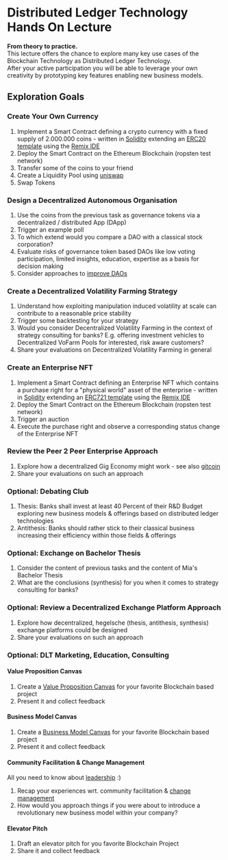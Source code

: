 # Distributed Ledger Technology Hands On Lecture
**From theory to practice.**  
This lecture offers the chance to explore many key use cases of the Blockchain Technology as Distributed Ledger Technology.  
After your active participation you will be able to leverage your own creativity by prototyping key features enabling new business models.  

## Exploration Goals
### Create Your Own Currency
1. Implement a Smart Contract defining a crypto currency with a fixed supply of 2.000.000 coins - written in [Solidity](https://soliditylang.org/) extending an [ERC20 template](https://wizard.openzeppelin.com/) using the [Remix IDE](https://remix.ethereum.org/)  
2. Deploy the Smart Contract on the Ethereum Blockchain (ropsten test network)  
3. Transfer some of the coins to your friend  
4. Create a Liquidity Pool using [uniswap](https://uniswap.org/)  
5. Swap Tokens  

### Design a Decentralized Autonomous Organisation
1. Use the coins from the previous task as governance tokens via a decentralized / distributed App (DApp)     
2. Trigger an example poll  
3. To which extend would you compare a DAO with a classical stock corporation?   
4. Evaluate risks of governance token based DAOs like low voting participation, limited insights, education, expertise as a basis for decision making  
5. Consider approaches to [improve DAOs](https://www.youtube.com/watch?v=wsoV1WpUYqc)   

### Create a Decentralized Volatility Farming Strategy
1. Understand how exploiting manipulation induced volatility at scale can contribute to a reasonable price stability  
2. Trigger some backtesting for your strategy    
3. Would you consider Decentralized Volatility Farming in the context of strategy consulting for banks? E.g. offering investment vehicles to Decentralized VoFarm Pools for interested, risk aware customers?   
4. Share your evaluations on Decentralized Volatility Farming in general  

### Create an Enterprise NFT 
1. Implement a Smart Contract defining an Enterprise NFT which contains a purchase right for a "physical world" asset of the enterprise - written in [Solidity](https://soliditylang.org/) extending an [ERC721 template](https://wizard.openzeppelin.com/#erc721) using the [Remix IDE](https://remix.ethereum.org/)   
2. Deploy the Smart Contract on the Ethereum Blockchain (ropsten test network)   
3. Trigger an auction   
4. Execute the purchase right and observe a corresponding status change of the Enterprise NFT  

### Review the Peer 2 Peer Enterprise Approach  
1. Explore how a decentralized Gig Economy might work - see also [gitcoin](https://gitcoin.co/)  
2. Share your evaluations on such an approach 

### Optional: Debating Club 
1. Thesis: Banks shall invest at least 40 Percent of their R&D Budget exploring new business models & offerings based on distributed ledger technologies  
2. Antithesis: Banks should rather stick to their classical business increasing their efficiency within those fields & offerings

### Optional: Exchange on Bachelor Thesis 
1. Consider the content of previous tasks and the content of Mia's Bachelor Thesis  
2. What are the conclusions (synthesis) for you when it comes to strategy consulting for banks?

### Optional: Review a Decentralized Exchange Platform Approach
1. Explore how decentralized, hegelsche (thesis, antithesis, synthesis) exchange platforms could be designed  
2. Share your evaluations on such an approach 

### Optional: DLT Marketing, Education, Consulting
#### Value Proposition Canvas
1. Create a [Value Proposition Canvas](https://youtu.be/ReM1uqmVfP0) for your favorite Blockchain based project  
2. Present it and collect feedback   

#### Business Model Canvas
1. Create a [Business Model Canvas](https://youtu.be/QoAOzMTLP5s) for your favorite Blockchain based project   
2. Present it and collect feedback    

#### Community Facilitation & Change Management   
All you need to know about [leadership](https://www.youtube.com/watch?v=fW8amMCVAJQ) :)  
1. Recap your experiences wrt. community facilitation & [change management](https://www.amazon.com/Fearless-Change-Patterns-Introducing-paperback/dp/0134395255)  
2. How would you approach things if you were about to introduce a revolutionary new business model within your company?   

#### Elevator Pitch  
1. Draft an elevator pitch for you favorite Blockchain Project   
2. Share it and collect feedback  





